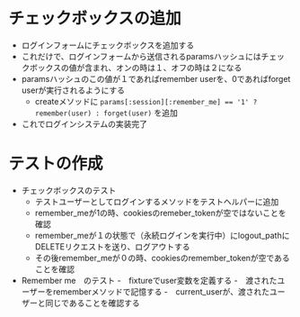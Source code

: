 # チェックボックスの追加
- ログインフォームにチェックボックスを追加する
- これだけで、ログインフォームから送信されるparamsハッシュにはチェックボックスの値が含まれ、オンの時は１、オフの時は２になる
- paramsハッシュのこの値が１であればremember userを、0であればforget userが実行されるようにする
  - createメソッドに ```params[:session][:remember_me] == '1' ? remember(user) : forget(user)``` を追加
- これでログインシステムの実装完了
# テストの作成
- チェックボックスのテスト
  - テストユーザーとしてログインするメソッドをテストヘルパーに追加
  - remember_meが1の時、cookiesのremeber_tokenが空ではないことを確認
  - remember_meが１の状態で（永続ログインを実行中）にlogout_pathにDELETEリクエストを送り、ログアウトする
  - その後remember_meが０の時、cookiesのremember_tokenが空であることを確認
- Remember me　のテスト
  -　fixtureでuser変数を定義する
  -　渡されたユーザーをrememberメソッドで記憶する
  -　current_userが、渡されたユーザーと同じであることを確認する 
